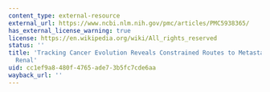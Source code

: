 ```yaml
---
content_type: external-resource
external_url: https://www.ncbi.nlm.nih.gov/pmc/articles/PMC5938365/
has_external_license_warning: true
license: https://en.wikipedia.org/wiki/All_rights_reserved
status: ''
title: 'Tracking Cancer Evolution Reveals Constrained Routes to Metastases: TRACERx
  Renal'
uid: cc1ef9a8-480f-4765-ade7-3b5fc7cde6aa
wayback_url: ''
---
```

